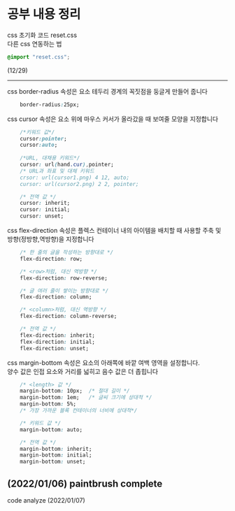 # 공부 내용 정리

css 초기화 코드 reset.css   
다른 css 연동하는 법
```css
@import "reset.css";
```

(12/29)

---
css 
border-radius 속성은 요소 테두리 경계의 꼭짓점을 둥글게 만들어 줍니다
```css
    border-radius:25px;
```
css
cursor 속성은 요소 위에 마우스 커서가 올라갔을 때 보여줄 모양을 지정합니다
```css
    /*키워드 값*/
    cursor:pointer;
    cursor:auto;
    
    /*URL, 대채용 키워드*/
    cursor: url(hand.cur),pointer;
    /* URL과 좌표 및 대체 키워드
    crsor: url(cursor1.png) 4 12, auto;
    cursor: url(cursor2.png) 2 2, pointer;

    /* 전역 값 */
    cursor: inherit;
    cursor: initial;
    cursor: unset;
```
css
flex-direction 속성은 플렉스 컨테이너 내의 아이템을 배치할 때 사용할
주축 및 방향(정방향,역방향)을 지정합니다
```css
    /* 한 줄의 글을 작성하는 방향대로 */
    flex-direction: row;

    /* <row>처럼, 대신 역방향 */
    flex-direction: row-reverse;

    /* 글 여러 줄이 쌓이는 방향대로 */
    flex-direction: column;

    /* <column>처럼, 대신 역방향 */
    flex-direction: column-reverse;

    /* 전역 값 */
    flex-direction: inherit;
    flex-direction: initial;
    flex-direction: unset;
```

css
margin-bottom 속성은 요소의 아래쪽에 바깥 여백 영역을 설정합니다.   
양수 값은 인접 요소와 거리를 넓히고 음수 값은 더 좁힙니다
```css
    /* <length> 값 */
    margin-bottom: 10px;  /* 절대 길이 */
    margin-bottom: 1em;   /* 글씨 크기에 상대적 */
    margin-bottom: 5%;    
    /* 가장 가까운 블록 컨테이너의 너비에 상대적*/

    /* 키워드 값 */
    margin-bottom: auto;

    /* 전역 값 */
    margin-bottom: inherit;
    margin-bottom: initial;
    margin-bottom: unset;
```

(2022/01/06)
paintbrush complete
---

code analyze
(2022/01/07)